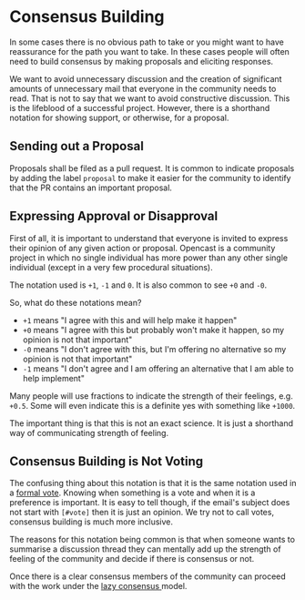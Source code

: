 Consensus Building
==================

In some cases there is no obvious path to take or you might want to have reassurance for the path you want to take.
In these cases people will often need to build consensus by making proposals and eliciting responses.

We want to avoid unnecessary discussion and the creation of significant amounts of unnecessary mail that everyone in the
community needs to read. That is not to say that we want to avoid constructive discussion. This is the lifeblood of a
successful project. However, there is a shorthand notation for showing support, or otherwise, for a proposal.

Sending out a Proposal
----------------------

Proposals shall be filed as a pull request. It is common to indicate proposals by adding the
label `proposal` to make it easier for the community to identify that the PR contains an important proposal.

Expressing Approval or Disapproval
----------------------------------

First of all, it is important to understand that everyone is invited to express their opinion of any given action or
proposal. Opencast is a community project in which no single individual has more power than any other single individual
(except in a very few procedural situations).

The notation used is `+1`, `-1` and `0`. It is also common to see `+0` and `-0`.

So, what do these notations mean?

- `+1` means "I agree with this and will help make it happen"
- `+0` means "I agree with this but probably won't make it happen, so my opinion is not that important"
- `-0` means "I don't agree with this, but I'm offering no alternative so my opinion is not that important"
- `-1` means "I don't agree and I am offering an alternative that I am able to help implement"

Many people will use fractions to indicate the strength of their feelings, e.g. `+0.5`. Some will even indicate this is
a definite yes with something like `+1000`.

The important thing is that this is not an exact science. It is just a shorthand way of communicating strength of
feeling.

Consensus Building is Not Voting
--------------------------------

The confusing thing about this notation is that it is the same notation used in a [formal vote](voting.md). Knowing when
something is a vote and when it is a preference is important. It is easy to tell though, if the email's subject does not
start with `[#vote]` then it is just an opinion. We try not to call votes, consensus building is much more inclusive.

The reasons for this notation being common is that when someone wants to summarise a discussion thread they can mentally
add up the strength of feeling of the community and decide if there is consensus or not.

Once there is a clear consensus members of the community can proceed with the work under the [lazy consensus
](lazy-consensus.md) model.
